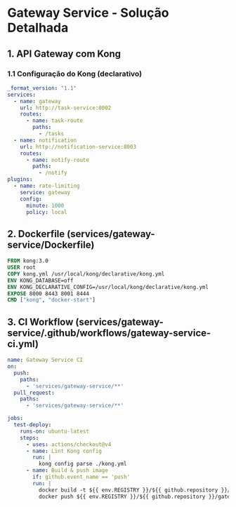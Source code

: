 # Gateway Service - Solução Detalhada

## 1. API Gateway com Kong
### 1.1 Configuração do Kong (declarativo)
```yaml
_format_version: "1.1"
services:
  - name: gateway
    url: http://task-service:8002
    routes:
      - name: task-route
        paths:
          - /tasks
  - name: notification
    url: http://notification-service:8003
    routes:
      - name: notify-route
        paths:
          - /notify
plugins:
  - name: rate-limiting
    service: gateway
    config:
      minute: 1000
      policy: local
``` 

## 2. Dockerfile (services/gateway-service/Dockerfile)
```dockerfile
FROM kong:3.0
USER root
COPY kong.yml /usr/local/kong/declarative/kong.yml
ENV KONG_DATABASE=off
ENV KONG_DECLARATIVE_CONFIG=/usr/local/kong/declarative/kong.yml
EXPOSE 8000 8443 8001 8444
CMD ["kong", "docker-start"]
``` 

## 3. CI Workflow (services/gateway-service/.github/workflows/gateway-service-ci.yml)
```yaml
name: Gateway Service CI
on:
  push:
    paths:
      - 'services/gateway-service/**'
  pull_request:
    paths:
      - 'services/gateway-service/**'

jobs:
  test-deploy:
    runs-on: ubuntu-latest
    steps:
      - uses: actions/checkout@v4
      - name: Lint Kong config
        run: |
          kong config parse ./kong.yml
      - name: Build & push image
        if: github.event_name == 'push'
        run: |
          docker build -t ${{ env.REGISTRY }}/${{ github.repository }}/gateway-service:${{ env.IMAGE_TAG }} services/gateway-service
          docker push ${{ env.REGISTRY }}/${{ github.repository }}/gateway-service:${{ env.IMAGE_TAG }}
```
